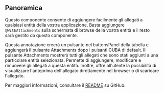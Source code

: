 ## Panoramica
Questo componente consente di aggiungere facilmente gli allegati a qualsiasi entità della vostra applicazione. Basta aggiungere `@WithAttachments` sulla schermata di browse della vostra entità e il resto sarà gestito da questo componente.

Questa annotazione creerà un pulsante nel buttonsPanel della tabella e aggiungerà il pulsante Attachments dopo i pulsanti CUBA di default. Il pulsante Attachments mostrerà tutti gli allegati che sono stati aggiunti a una particolare entità selezionata. Permette di aggiungere, modificare e rimuovere gli allegati a questa entità. Inoltre, offre all'utente la possibilità di visualizzare l'anteprima dell'allegato direttamente nel browser o di scaricare l'allegato.

Per maggiori informazioni, consultare il [README](https://github.com/mariodavid/cuba-component-attachable#cuba-platform-component---attachable) su GitHub.